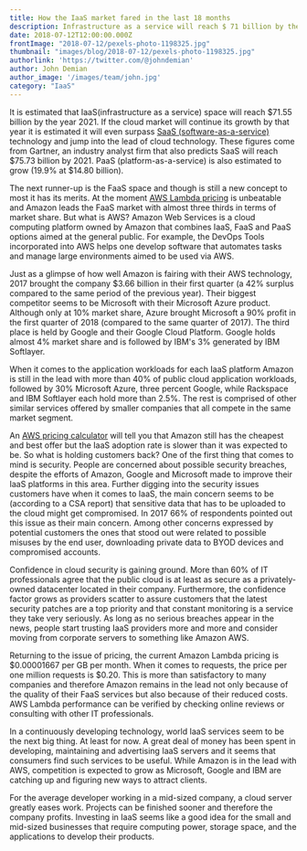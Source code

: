 ```yaml
---
title: How the IaaS market fared in the last 18 months
description: Infrastructure as a service will reach $ 71 billion by the year 2021
date: 2018-07-12T12:00:00.000Z
frontImage: "2018-07-12/pexels-photo-1198325.jpg"
thumbnail: "images/blog/2018-07-12/pexels-photo-1198325.jpg"
authorlink: 'https://twitter.com/@johndemian'
author: John Demian
author_image: '/images/team/john.jpg'
category: "IaaS"
---
```


It is estimated that IaaS(infrastructure as a service) space will reach $71.55 billion by the year 2021. If the cloud market will continue its growth by that year it is estimated it will even surpass <a href="https://www.techopedia.com/definition/155/software-as-a-service-saas">SaaS (software-as-a-service)</a> technology and jump into the lead of cloud technology. These figures come from Gartner, an industry analyst firm that also predicts SaaS will reach $75.73 billion by 2021. PaaS (platform-as-a-service) is also estimated to grow (19.9% at $14.80 billion).

The next runner-up is the FaaS space and though is still a new concept to most it has its merits. At the moment <a href="https://dashbird.io/blog/aws-lambda-pricing-model-explained/">AWS Lambda pricing</a> is unbeatable and Amazon leads the FaaS market with almost three thirds in terms of market share. But what is AWS? Amazon Web Services is a cloud computing platform owned by Amazon that combines IaaS, FaaS and PaaS options aimed at the general public. For example, the DevOps Tools incorporated into AWS helps one develop software that automates tasks and manage large environments aimed to be used via AWS.

Just as a glimpse of how well Amazon is fairing with their AWS technology, 2017 brought the company $3.66 billion in their first quarter (a 42% surplus compared to the same period of the previous year). Their biggest competitor seems to be Microsoft with their Microsoft Azure product. Although only at 10% market share, Azure brought Microsoft a 90% profit in the first quarter of 2018 (compared to the same quarter of 2017). The third place is held by Google and their Google Cloud Platform. Google holds almost 4% market share and is followed by IBM's 3% generated by IBM Softlayer.

When it comes to the application workloads for each IaaS platform Amazon is still in the lead with more than 40% of public cloud application workloads, followed by 30% Microsoft Azure, three percent Google, while Rackspace and IBM Softlayer each hold more than 2.5%. The rest is comprised of other similar services offered by smaller companies that all compete in the same market segment.

An <a href="https://dashbird.io/lambda-cost-calculator/">AWS pricing calculator</a> will tell you that Amazon still has the cheapest and best offer but the IaaS adoption rate is slower than it was expected to be. So what is holding customers back? One of the first thing that comes to mind is security. People are concerned about possible security breaches, despite the efforts of Amazon, Google and Microsoft made to improve their IaaS platforms in this area. Further digging into the security issues customers have when it comes to IaaS, the main concern seems to be (according to a CSA report) that sensitive data that has to be uploaded to the cloud might get compromised. In 2017 66% of respondents pointed out this issue as their main concern. Among other concerns expressed by potential customers the ones that stood out were related to possible misuses by the end user, downloading private data to BYOD devices and compromised accounts.

Confidence in cloud security is gaining ground. More than 60% of IT professionals agree that the public cloud is at least as secure as a privately-owned datacenter located in their company. Furthermore, the confidence factor grows as providers scatter to assure customers that the latest security patches are a top priority and that constant monitoring is a service they take very seriously. As long as no serious breaches appear in the news, people start trusting IaaS providers more and more and consider moving from corporate servers to something like Amazon AWS.

Returning to the issue of pricing, the current Amazon Lambda pricing is $0.00001667 per GB per month. When it comes to requests, the price per one million requests is $0.20. This is more than satisfactory to many companies and therefore Amazon remains in the lead not only because of the quality of their FaaS services but also because of their reduced costs. AWS Lambda performance can be verified by checking online reviews or consulting with other IT professionals.

In a continuously developing technology, world IaaS services seem to be the next big thing. At least for now. A great deal of money has been spent in developing, maintaining and advertising IaaS servers and it seems that consumers find such services to be useful. While Amazon is in the lead with AWS, competition is expected to grow as Microsoft, Google and IBM are catching up and figuring new ways to attract clients.

For the average developer working in a mid-sized company, a cloud server greatly eases work. Projects can be finished sooner and therefore the company profits. Investing in IaaS seems like a good idea for the small and mid-sized businesses that require computing power, storage space, and the applications to develop their products.